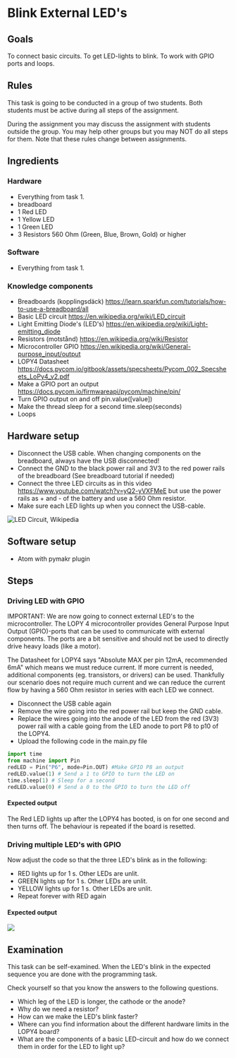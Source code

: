 # Blink External LED's

## Goals
To connect basic circuits.
To get LED-lights to blink.
To work with GPIO ports and loops.

## Rules

This task is going to be conducted in a group of two students. Both students must be active during all steps of the assignment.

During the assignment you may discuss the assignment with students outside the group. You may help other groups but you may NOT do all steps for them. Note that these rules change between assignments.

## Ingredients

### Hardware
 * Everything from task 1.
 * breadboard
 * 1 Red LED
 * 1 Yellow LED
 * 1 Green LED
 * 3 Resistors 560 Ohm (Green, Blue, Brown, Gold) or higher
 
### Software 
 * Everything from task 1.

### Knowledge components
 * Breadboards (kopplingsdäck) https://learn.sparkfun.com/tutorials/how-to-use-a-breadboard/all
 * Basic LED circuit https://en.wikipedia.org/wiki/LED_circuit
  * Light Emitting Diode's (LED's) https://en.wikipedia.org/wiki/Light-emitting_diode
  * Resistors (motstånd) https://en.wikipedia.org/wiki/Resistor
 * Microcontroller GPIO https://en.wikipedia.org/wiki/General-purpose_input/output
  * LOPY4 Datasheet https://docs.pycom.io/gitbook/assets/specsheets/Pycom_002_Specsheets_LoPy4_v2.pdf 
  * Make a GPIO port an output https://docs.pycom.io/firmwareapi/pycom/machine/pin/
  * Turn GPIO output on and off pin.value([value])
 * Make the thread sleep for a second  time.sleep(seconds)
 * Loops 

## Hardware setup

 * Disconnect the USB cable. When changing components on the breadboard, always have the USB disconnected!
 * Connect the GND to the black power rail and 3V3 to the red power rails of the breadboard (See breadboard tutorial if needed)
 * Connect the three LED circuits as in this video https://www.youtube.com/watch?v=yQ2-yVXFMeE but use the power rails as + and - of the battery and use a 560 Ohm resistor. 
 * Make sure each LED lights up when you connect the USB-cable. 
 
 ![LED Circuit, Wikipedia](https://upload.wikimedia.org/wikipedia/commons/thumb/c/c9/LED_circuit.svg/1200px-LED_circuit.svg.png)
 
## Software setup
 * Atom with pymakr plugin

## Steps

### Driving LED with GPIO  
IMPORTANT: We are now going to connect external LED's to the microcontroller. The LOPY 4 microcontroller provides General Purpose Input Output (GPIO)-ports that can be used to communicate with external components. The ports are a bit sensitive and should not be used to directly drive heavy loads (like a motor).

The Datasheet for LOPY4 says "Absolute MAX per pin 12mA, recommended 6mA" which means we must reduce current. If more current is needed, additional components (eg. transistors, or drivers) can be used. Thankfully our scenario does not require much current and we can reduce the current flow by having a 560 Ohm resistor in series with each LED we connect.

 * Disconnect the USB cable again
 * Remove the wire going into the red power rail but keep the GND cable.
 * Replace the wires going into the anode of the LED from the red (3V3) power rail with a cable going from the LED anode to port P8 to p10 of the LOPY4.
 * Upload the following code in the main.py file

```python
import time
from machine import Pin
redLED = Pin("P6", mode=Pin.OUT) #Make GPIO P8 an output
redLED.value(1) # Send a 1 to GPIO to turn the LED on
time.sleep(1) # Sleep for a second
redLED.value(0) # Send a 0 to the GPIO to turn the LED off
```
#### Expected output

The Red LED lights up after the LOPY4 has booted, is on for one second and then turns off. The behaviour is repeated if the board is resetted.

### Driving multiple LED's with GPIO

Now adjust the code so that the three LED's blink as in the following:
 * RED lights up for 1 s. Other LEDs are unlit.
 * GREEN lights up for 1 s. Other LEDs are unlit.
 * YELLOW lights up for 1 s. Other LEDs are unlit.
 * Repeat forever with RED again

#### Expected output
[![](http://img.youtube.com/vi/Wtd8pp-DW3w/0.jpg)](http://www.youtube.com/watch?v=Wtd8pp-DW3w "")

## Examination
This task can be self-examined. When the LED's blink in the expected sequence you are done with the programming task.

Check yourself so that you know the answers to the following questions.
 * Which leg of the LED is longer, the cathode or the anode?
 * Why do we need a resistor?
 * How can we make the LED's blink faster?
 * Where can you find information about the different hardware limits in the LOPY4 board?
 * What are the components of a basic LED-circuit and how do we connect them in order for the LED to light up?


